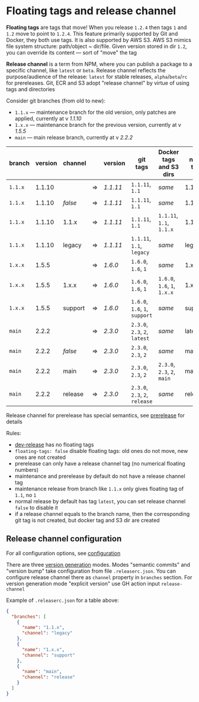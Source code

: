 # Floating tags and release channel

**Floating tags** are tags that move! When you release `1.2.4` then tags `1` and `1.2` move to point to `1.2.4`.
This feature primarily supported by Git and Docker, they both use tags. It is also supported by AWS S3.
AWS S3 mimics file system structure: path/object ~ dir/file. Given version stored in dir `1.2`, you can override its content
— sort of "move" the tag

**Release channel** is a term from NPM, where you can publish a package to a specific channel, like `latest` or `beta`.
Release channel reflects the purpose/audience of the release: `latest` for stable releases, `alpha`/`beta`/`rc` for prereleases.
Git, ECR and S3 adopt "release channel" by virtue of using tags and directories

Consider git branches (from old to new):
- `1.1.x` — maintenance branch for the old version, only patches are applied, currently at v _1.1.10_
- `1.x.x` — maintenance branch for the previous version, currently at v _1.5.5_
- `main` — main release branch, currently at v _2.2.2_

| branch  | version | channel |   | version        | git tags                       | Docker tags and S3 dirs      | npm tag |
|---------|---------|---------|---|----------------|--------------------------------|------------------------------|---------|
| `1.1.x` | 1.1.10  |         | ⇒ | _1.1.11_       | `1.1.11`, `1.1`                | _same_                       | 1.1.x   |
| `1.1.x` | 1.1.10  | _false_ | ⇒ | _1.1.11_       | `1.1.11`, `1.1`                | _same_                       | 1.1.x   |
| `1.1.x` | 1.1.10  | 1.1.x   | ⇒ | _1.1.11_       | `1.1.11`, `1.1`                | `1.1.11`, `1.1`, `1.1.x`     | 1.1.x   |
| `1.1.x` | 1.1.10  | legacy  | ⇒ | _1.1.11_       | `1.1.11`, `1.1`, `legacy`      | _same_                       | legacy  |
| `1.x.x` | 1.5.5   |         | ⇒ | _1.6.0_        | `1.6.0`, `1.6`, `1`            | _same_                       | 1.x.x   |
| `1.x.x` | 1.5.5   | 1.x.x   | ⇒ | _1.6.0_        | `1.6.0`, `1.6`, `1`            | `1.6.0`, `1.6`, `1`, `1.x.x` | 1.x.x   |
| `1.x.x` | 1.5.5   | support | ⇒ | _1.6.0_        | `1.6.0`, `1.6`, `1`, `support` | _same_                       | support |
| `main`  | 2.2.2   |         | ⇒ | _2.3.0_        | `2.3.0`, `2.3`, `2`, `latest`  | _same_                       | latest  |
| `main`  | 2.2.2   | _false_ | ⇒ | _2.3.0_        | `2.3.0`, `2.3`, `2`            | _same_                       | main    |
| `main`  | 2.2.2   | main    | ⇒ | _2.3.0_        | `2.3.0`, `2.3`, `2`            | `2.3.0`, `2.3`, `2`, `main`  | main    |
| `main`  | 2.2.2   | release | ⇒ | _2.3.0_        | `2.3.0`, `2.3`, `2`, `release` | _same_                       | release |

Release channel for prerelease has special semantics, see [prerelease](./prerelease.md) for details

Rules:
- [dev-release](./dev-release.md) has no floating tags
- `floating-tags: false` disable floating tags: old ones do not move, new ones are not created
- prerelease can only have a release channel tag (no numerical floating numbers)
- maintenance and prerelease by default do not have a release channel tag
- maintenance release from branch like `1.1.x` only gives floating tag of `1.1`, no `1`
- normal release by default has tag `latest`, you can set release channel `false` to disable it
- if a release channel equals to the branch name, then the corresponding git tag is not created, but docker tag and S3 dir are created

## Release channel configuration

For all configuration options, see [configuration](../configuration.md)

There are three [version generation](./version-generation.md) modes.
Modes "semantic commits" and "version bump" take configuration from file `.releaserc.json`.
You can configure release channel there as `channel` property in `branches` section.
For version generation mode "explicit version" use GH action input `release-channel`

Example of `.releaserc.json` for a table above:
```json
{
  "branches": [
    {
      "name": "1.1.x",
      "channel": "legacy"
    },
    {
      "name": "1.x.x",
      "channel": "support"
    },
    {
      "name": "main",
      "channel": "release"
    }
  ]
}
```
